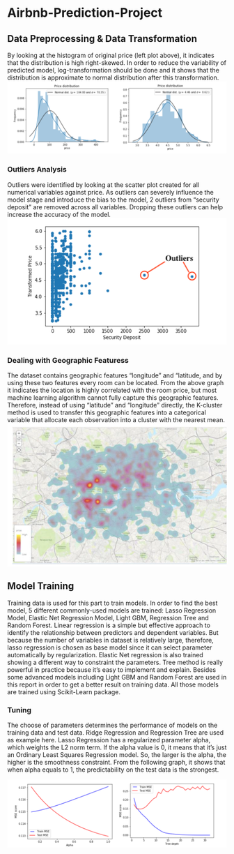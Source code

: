 # Airbnb-Prediction-Project
## Data Preprocessing & Data Transformation
By looking at the histogram of original price (left plot above), it indicates that the distribution is high right-skewed. 
In order to reduce the variability of predicted model, log-transformation should be done and it shows that the distribution is approximate to normal distribution after this transformation.
![avatar](https://github.com/StoatBF/Airbnb-Prediction-Project/blob/a3f6f5aa4b5aed014d4d08776d5c2b77a03e3135/picture/1.png)
### Outliers Analysis
Outliers were identified by looking at the scatter plot created for all numerical variables against price. As outliers can severely influence the model stage and introduce the bias to the model, 2 outliers from “security deposit” are removed across all variables. Dropping these outliers can help increase the accuracy of the model.
![avatar](https://github.com/StoatBF/Airbnb-Prediction-Project/blob/a3f6f5aa4b5aed014d4d08776d5c2b77a03e3135/picture/2.png)
### Dealing with Geographic Featuress
The dataset contains geographic features “longitude” and “latitude, and by using these two features every room can be located.
From the above graph it indicates the location is highly correlated with the room price, but most machine learning algorithm cannot fully capture this geographic features. Therefore, instead of using “latitude” and “longitude” directly, the K-cluster method is used to transfer this geographic features into a categorical variable that allocate each observation into a cluster with the nearest mean.
![avatar](https://github.com/StoatBF/Airbnb-Prediction-Project/blob/a3f6f5aa4b5aed014d4d08776d5c2b77a03e3135/picture/3.png)

## Model Training
Training data is used for this part to train models. In order to find the best model, 5 different commonly-used models are trained: Lasso Regression Model, Elastic Net Regression Model, Light GBM, Regression Tree and Random Forest.
Linear regression is a simple but effective approach to identify the relationship between predictors and dependent variables. But because the number of variables in dataset is relatively large, therefore, lasso regression is chosen as base model since it can select parameter automatically by regularization. Elastic Net regression is also trained showing a different way to constraint the parameters. Tree method is really powerful in practice because it’s easy to implement and explain. Besides some advanced models including Light GBM and Random Forest are used in this report in order to get a better result on training data.
All those models are trained using Scikit-Learn package.

### Tuning

The choose of parameters determines the performance of models on the training data and test data. Ridge Regression and Regression Tree are used as example here.
Lasso Regression has a regularized parameter alpha, which weights the L2 norm term. If the alpha value is 0, it means that it’s just an Ordinary Least Squares Regression model. So, the larger is the alpha, the higher is the smoothness constraint. From the following graph, it shows that when alpha equals to 1, the predictability on the test data is the strongest.

![avatar](https://github.com/StoatBF/Airbnb-Prediction-Project/blob/a3f6f5aa4b5aed014d4d08776d5c2b77a03e3135/picture/4.png)




